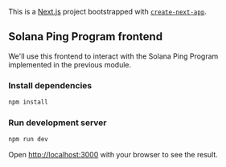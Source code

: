 This is a [Next.js](https://nextjs.org/) project bootstrapped with [`create-next-app`](https://github.com/vercel/next.js/tree/canary/packages/create-next-app).

## Solana Ping Program frontend

We'll use this frontend to interact with the Solana Ping Program implemented in the previous module.

### Install dependencies

```bash
npm install
```


### Run development server

```bash
npm run dev
```

Open [http://localhost:3000](http://localhost:3000) with your browser to see the result.

